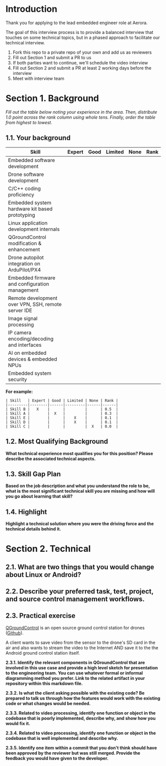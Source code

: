 # Introduction
Thank you for applying to the lead embedded engineer role at Aerora.

The goal of this interview process is to provide a balanced interview that touches on some technical topics, but in a phased approach to facilitate our technical interview.

1. Fork this repo to a private repo of your own and add us as reviewers
2. Fill out Section 1 and submit a PR to us
3. If both parties want to continue, we'll schedule the video interview
4. Fill out Section 2 and submit a PR at least 2 working days before the interview
5. Meet with interview team

# Section 1. Background
*Fill out the table below noting your experience in the area. Then, distribute 1.0 point across the rank column using whole tens. Finally, order the table from highest to lowest.*

## 1.1. Your background
| Skill | Expert | Good | Limited | None | Rank |
|-------|--------|------|---------|------|------|
| Embedded software development                       |   |   |   |   |     |
| Drone software development                          |   |   |   |   |     |
| C/C++ coding proficiency                            |   |   |   |   |     |
| Embedded system hardware kit based prototyping      |   |   |   |   |     |
| Linux application development internals             |   |   |   |   |     |
| QGroundControl modification & enhancement           |   |   |   |   |     |
| Drone autopilot integration on ArduPilot/PX4        |   |   |   |   |     |
| Embedded firmware and configuration management      |   |   |   |   |     |
| Remote development over VPN, SSH, remote server IDE |   |   |   |   |     |
| Image signal processing                             |   |   |   |   |     |
| IP camera encoding/decoding and interfaces          |   |   |   |   |     |
| AI on embedded devices & embedded NPUs              |   |   |   |   |     |
| Embedded system security                            |   |   |   |   |     |

**For example:**
```
| Skill   | Expert | Good | Limited | None | Rank |
|---------|--------|------|---------|------|------|
| Skill B |   X    |      |         |      | 0.5  |
| Skill A |        |  X   |         |      | 0.3  |
| Skill E |        |      |    X    |      | 0.1  |
| Skill D |        |      |    X    |      | 0.1  |
| Skill C |        |      |         |  X   | 0.0  |
```

## 1.2. Most Qualifying Background
**What technical experience most qualifies you for this position? Please describe the associated technical aspects.**

## 1.3. Skill Gap Plan
**Based on the job description and what you understand the role to be, what is the most significant technical skill you are missing and how will you go about learning that skill?**

## 1.4. Highlight
**Highlight a technical solution where you were the driving force and the technical details behind it.**

# Section 2. Technical
## 2.1. What are two things that you would change about Linux or Android?

## 2.2. Describe your preferred task, test, project, and source control management workflows.

## 2.3. Practical exercise
[QGroundControl](http://qgroundcontrol.com/) is an open source ground control station for drones ([Github](https://github.com/mavlink/qgroundcontrol)).

A client wants to save video from the sensor to the drone's SD card in the air and also wants to stream the video to the Internet AND save it to the the Android ground control station itself.

**2.3.1. Identify the relevant components in QGroundControl that are involved in this use case and provide a high level sketch for presentation to the engineering team. You can use whatever formal or informal diagramming method you prefer. Link to the related artifact in your repository within this markdown file.**

**2.3.2. Is what the client asking possible with the existing code? Be prepared to talk us through how the features would work with the existing code or what changes would be needed.**

**2.3.3. Related to video processing, identify one function or object in the codebase that is poorly implemented, describe why, and show how you would fix it.**

**2.3.4. Related to video processing, identify one function or object in the codebase that is well implemented and describe why.**

**2.3.5. Identify one item within a commit that you don't think should have been approved by the reviewer but was still merged. Provide the feedback you would have given to the developer.**
